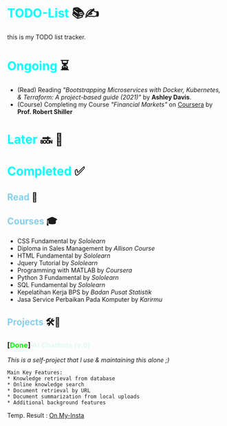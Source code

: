 # <span style="color: #00FFFF;">TODO-List</span> 📚✍️
this is my TODO list tracker.


# <span style="color: #00FFFF;">Ongoing </span>⏳
* (Read) Reading *"Bootstrapping Microservices with Docker, Kubernetes, & Terraform: A project-based guide (2021)"* by **Ashley Davis**.
* (Course) Completing my Course *"Financial Markets"* on <a href="https://www.coursera.org/learn/financial-markets-global" target="_blank">Coursera</a> by **Prof. Robert Shiller**

# <span style="color: #00FFFF;">Later </span>🔜 📅

# <span style="color: #00FFFF;">Completed </span>✅
## <span style="color: #87CEEB;">Read </span>📖

## <span style="color: #87CEEB;">Courses </span>🎓
* CSS Fundamental by *Sololearn*
* Diploma in Sales Management by *Allison Course*
* HTML Fundamental by *Sololearn*
* Jquery Tutorial by *Sololearn*
* Programming with MATLAB by *Coursera*
* Python 3 Fundamental by *Sololearn*
* SQL Fundamental by *Sololearn*
* Kepelatihan Kerja BPS by *Badan Pusat Statistik*
* Jasa Service Perbaikan Pada Komputer by *Karirmu*

## <span style="color: #87CEEB;">Projects </span>🛠️🚀
### [<span style="color:rgb(8, 241, 8);">Done</span>] <span style="color:rgb(226, 248, 243);">AI Chatbots (v.0)</span>
*This is a self-project that I use & maintaining this alone ;)* 

    Main Key Features:
    * Knowledge retrieval from database
    * Online knowledge search
    * Document retrieval by URL
    * Document summarization from local uploads
    * Additional background features

Temp. Result : <a href="https://www.instagram.com/reel/DDyhb9JCUZp/?utm_source=ig_web_copy_link" target="_blank">On My-Insta</a>